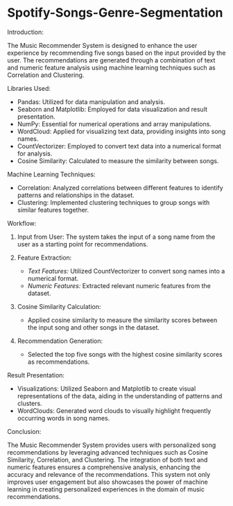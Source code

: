 # Spotify-Songs-Genre-Segmentation

Introduction:

The Music Recommender System is designed to enhance the user experience by recommending five songs based on the input provided by the user. The recommendations are generated through a combination of text and numeric feature analysis using machine learning techniques such as Correlation and Clustering.

Libraries Used:
- Pandas: Utilized for data manipulation and analysis.
- Seaborn and Matplotlib: Employed for data visualization and result presentation.
- NumPy: Essential for numerical operations and array manipulations.
- WordCloud: Applied for visualizing text data, providing insights into song names.
- CountVectorizer: Employed to convert text data into a numerical format for analysis.
- Cosine Similarity: Calculated to measure the similarity between songs.

Machine Learning Techniques:

- Correlation: Analyzed correlations between different features to identify patterns and relationships in the dataset.
- Clustering: Implemented clustering techniques to group songs with similar features together.

Workflow:

1. Input from User: The system takes the input of a song name from the user as a starting point for recommendations.

2. Feature Extraction:
   - *Text Features:* Utilized CountVectorizer to convert song names into a numerical format.
   - *Numeric Features:* Extracted relevant numeric features from the dataset.

3. Cosine Similarity Calculation:
   - Applied cosine similarity to measure the similarity scores between the input song and other songs in the dataset.

4. Recommendation Generation:
   - Selected the top five songs with the highest cosine similarity scores as recommendations.

Result Presentation:

- Visualizations: Utilized Seaborn and Matplotlib to create visual representations of the data, aiding in the understanding of patterns and clusters.
- WordClouds: Generated word clouds to visually highlight frequently occurring words in song names.

Conclusion:

The Music Recommender System provides users with personalized song recommendations by leveraging advanced techniques such as Cosine Similarity, Correlation, and Clustering. The integration of both text and numeric features ensures a comprehensive analysis, enhancing the accuracy and relevance of the recommendations. This system not only improves user engagement but also showcases the power of machine learning in creating personalized experiences in the domain of music recommendations.
